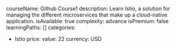   courseName: Github Course1
  description: Learn Istio, a solution for managing the different microservices that make up a cloud-native application.
  isAvailable: true
  complexity: advance
  isPremium: false
  learningPaths: []
  categories:
  - Istio
  price:
    value: 22
    currency: USD
